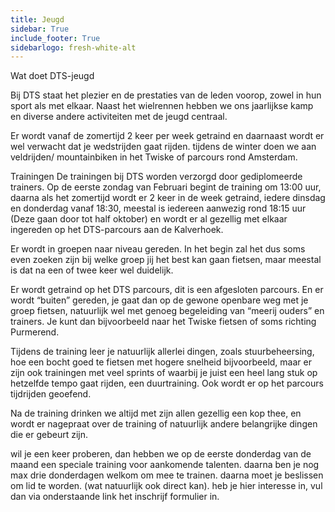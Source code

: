 ```yaml
---
title: Jeugd
sidebar: True
include_footer: True
sidebarlogo: fresh-white-alt
---
```


Wat doet DTS-jeugd

Bij DTS staat het plezier en de prestaties van de leden voorop, zowel in hun sport als met elkaar. Naast het wielrennen hebben we ons jaarlijkse kamp en diverse andere activiteiten met de jeugd centraal.

Er wordt vanaf de zomertijd 2 keer per week getraind en daarnaast wordt er wel verwacht dat je wedstrijden gaat rijden. tijdens de winter doen we aan veldrijden/ mountainbiken in het Twiske of parcours rond Amsterdam.

Trainingen
De trainingen bij DTS worden verzorgd door gediplomeerde trainers.
Op de eerste zondag van Februari begint de training om 13:00 uur, daarna als het zomertijd wordt er 2 keer in de week getraind, iedere dinsdag en donderdag vanaf 18:30, meestal is iedereen aanwezig rond 18:15 uur (Deze gaan door tot half oktober) en wordt er al gezellig met elkaar ingereden op het DTS-parcours aan de Kalverhoek.

Er wordt in groepen naar niveau gereden. In het begin zal het dus soms even zoeken zijn bij welke groep jij het best kan gaan fietsen, maar meestal is dat na een of twee keer wel duidelijk.

Er wordt getraind op het DTS parcours, dit is een afgesloten parcours. En er wordt “buiten” gereden, je gaat dan op de gewone openbare weg met je groep fietsen, natuurlijk wel met genoeg begeleiding van “meerij ouders” en trainers. Je kunt dan bijvoorbeeld naar het Twiske fietsen of soms richting Purmerend.

Tijdens de training leer je natuurlijk allerlei dingen, zoals stuurbeheersing, hoe een bocht goed te fietsen met hogere snelheid bijvoorbeeld, maar er zijn ook trainingen met veel sprints of waarbij je juist een heel lang stuk op hetzelfde tempo gaat rijden, een duurtraining. Ook wordt er op het parcours tijdrijden geoefend.

Na de training drinken we altijd met zijn allen gezellig een kop thee, en wordt er nagepraat over de training of natuurlijk andere belangrijke dingen die er gebeurt zijn.

wil je een keer proberen, dan hebben we op de eerste donderdag van de maand een speciale training voor aankomende talenten. daarna ben je nog max drie donderdagen welkom om mee te trainen. daarna moet je beslissen om lid te worden. (wat natuurlijk ook direct kan). heb je hier interesse in, vul dan via onderstaande link het inschrijf formulier in.
